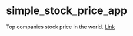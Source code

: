 # simple_stock_price_app

Top companies stock price in the world. [Link](https://share.streamlit.io/austine316/simple_stock_price/main/stock.py)
